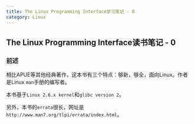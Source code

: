 ```yaml
---
title: The Linux Programming Interface学习笔记 - 0
category: Linux
---
```


## The Linux Programming Interface读书笔记 - 0

### 前述

相比APUE等其他经典著作，这本书有三个特点：够新，够全，面向Linux。作者是Linux `man`手册的编写者。

本书基于`Linux 2.6.x kernel`和`glibc version 2`。

另外，本书的`errata`很长，网址是`http://www.man7.org/tlpi/errata/index.html`。

